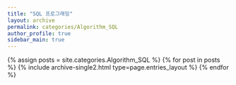 ```yaml
---
title: "SQL 프로그래밍"
layout: archive
permalink: categories/Algorithm_SQL
author_profile: true
sidebar_main: true
---
```



{% assign posts = site.categories.Algorithm_SQL %}
{% for post in posts %} {% include archive-single2.html type=page.entries_layout %} {% endfor %}